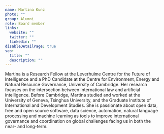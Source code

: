 ```yaml
---
name: Martina Kunz
photo: ""
group: Alumni
role: Board member
links:
  website: ""
  twitter: ""
  linkedin: ""
disableDetailPage: true
seo:
  title: ""
  description: ""
---
```


Martina is a Research Fellow at the Leverhulme Centre for the Future of Intelligence and a PhD Candidate at the Centre for Environment, Energy and Natural Resource Governance, University of Cambridge. Her research focuses on the intersection between international law and artificial intelligence. Before Cambridge, Martina studied and worked at the University of Geneva, Tsinghua University, and the Graduate Institute of International and Development Studies. She is passionate about open data, free and open source software, data science, automation, natural language processing and machine learning as tools to improve international governance and coordination on global challenges facing us in both the near- and long-term.
